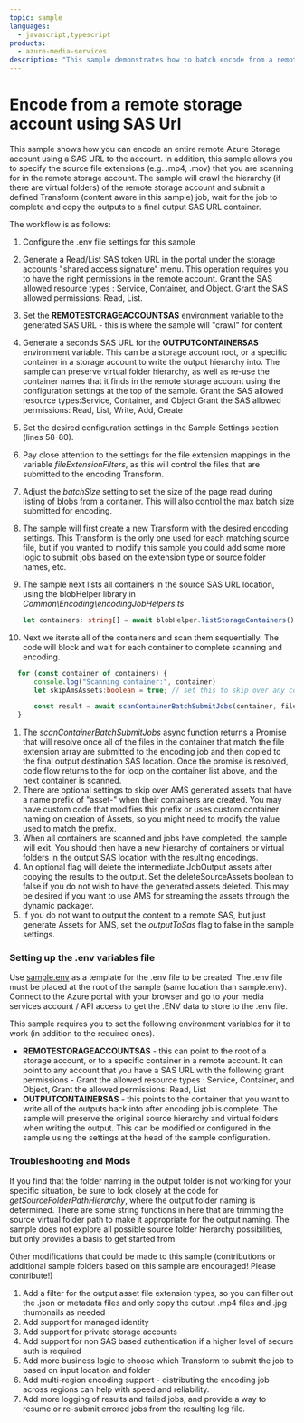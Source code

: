 ```yaml
---
topic: sample
languages:
  - javascript,typescript
products:
  - azure-media-services
description: "This sample demonstrates how to batch encode from a remote storage URL, preserving the source hierarchy and output the encoded results to another storage account using SAS URL."
---
```


# Encode from a remote storage account using SAS Url

This sample shows how you can encode an entire remote Azure Storage account using a SAS URL to the account. 
In addition, this sample allows you to specify the source file extensions (e.g. .mp4, .mov) that you are scanning for in the remote storage account. The sample will
crawl the hierarchy (if there are virtual folders) of the remote storage account and submit a defined Transform (content aware in this sample) job, wait for the job to complete and copy the outputs 
to a final output SAS URL container.  

The workflow is as follows:

1. Configure the .env file settings for this sample
1. Generate a Read/List SAS token URL in the portal under the storage accounts "shared access signature" menu.  This operation requires you to have the right permissions in the remote account.
   Grant the SAS allowed resource types : Service, Container, and Object.
   Grant the SAS allowed permissions: Read, List.
1. Set the **REMOTESTORAGEACCOUNTSAS** environment variable to the generated SAS URL - this is where the sample will "crawl" for content
1. Generate a seconds SAS URL for the **OUTPUTCONTAINERSAS** environment variable.  This can be a storage account root, or a specific container in a storage account to write the output hierarchy into.
   The sample can preserve virtual folder hierarchy, as well as re-use the container names that it finds in the remote storage account using the configuration settings at the top of the sample.
   Grant the SAS allowed resource types:Service, Container, and Object
   Grant the SAS allowed permissions: Read, List, Write, Add, Create
1. Set the desired configuration settings in the Sample Settings section (lines 58-80). 
1. Pay close attention to the settings for the file extension mappings in the variable *fileExtensionFilters*, as this will control the files that are submitted to the encoding Transform.
1. Adjust the *batchSize* setting to set the size of the page read during listing of blobs from a container.  This will also control the max batch size submitted for encoding.
1. The sample will first create a new Transform with the desired encoding settings.  This Transform is the only one used for each matching source file, but if you wanted to modify this sample you could add some more logic to submit jobs based on the extension type or source folder names, etc.
1. The sample next lists all containers in the source SAS URL location, using the blobHelper library in *Common\Encoding\encodingJobHelpers.ts*

    ```typescript
    let containers: string[] = await blobHelper.listStorageContainers();
    ```

1. Next we iterate all of the containers and scan them sequentially.  The code will block and wait for each container to complete scanning and encoding.

  ```typescript
    for (const container of containers) {
        console.log("Scanning container:", container)
        let skipAmsAssets:boolean = true; // set this to skip over any containers that have the AMS default asset prefix of "asset-", which may be necessary if you are writing to the same storage as your AMS account

        const result = await scanContainerBatchSubmitJobs(container, fileExtensionFilters, batchSize, continuationToken, transformName, skipAmsAssets);
    }
  ```

1. The *scanContainerBatchSubmitJobs* async function returns a Promise that will resolve once all of the files in the container that match the file extension array are submitted to the encoding job and then copied to the final output destination SAS location.  Once the promise is resolved, code flow returns to the for loop on the container list above, and the next container is scanned.
1. There are optional settings to skip over AMS generated assets that have a name prefix of "asset-" when their containers are created. You may have custom code that modifies this prefix or uses custom container naming on creation of Assets, so you might need to modify the value used to match the prefix.
1. When all containers are scanned and jobs have completed, the sample will exit. You should then have a new hierarchy of containers or virtual folders in the output SAS location with the resulting encodings.
1. An optional flag will delete the intermediate JobOutput assets after copying the results to the output. Set the deleteSourceAssets boolean to false if you do not wish to have the generated assets deleted.  This may be desired if you want to use AMS for streaming the assets through the dynamic packager.
1. If you do not want to output the content to a remote SAS, but just generate Assets for AMS, set the *outputToSas* flag to false in the sample settings.

### Setting up the .env variables file

Use [sample.env](../../sample.env) as a template for the .env file to be created. The .env file must be placed at the root of the sample (same location than sample.env).
Connect to the Azure portal with your browser and go to your media services account / API access to get the .ENV data to store to the .env file.

This sample requires you to set the following environment variables for it to work (in addition to the required ones).

* **REMOTESTORAGEACCOUNTSAS** - this can point to the root of a storage account, or to a specific container in a remote account. It can point to any account that you have a SAS URL with the following grant permissions -  Grant the allowed resource types : Service, Container, and Object, Grant the allowed permissions: Read, List
* **OUTPUTCONTAINERSAS** - this points to the container that you want to write all of the outputs back into after encoding job is complete. The sample will preserve the original source hierarchy and virtual folders when writing the output. This can be modified or configured in the sample using the settings at the head of the sample configuration.


### Troubleshooting and Mods

If you find that the folder naming in the output folder is not working for your specific situation, be sure to look closely at the code for *getSourceFolderPathHierarchy*, where the output folder naming is determined. There are some string functions in here that are trimming the source virtual folder path to make it appropriate for the output naming. The sample does not explore all possible source folder hierarchy possibilities, but only provides a basis to get started from.

Other modifications that could be made to this sample (contributions or additional sample folders based on this sample are encouraged! Please contribute!)

1. Add a filter for the output asset file extension types, so you can filter out the .json or metadata files and only copy the output .mp4 files and .jpg thumbnails as needed
1. Add support for managed identity
1. Add support for private storage accounts
1. Add support for non SAS based authentication if a higher level of secure auth is required
1. Add more business logic to choose which Transform to submit the job to based on input location and folder
1. Add multi-region encoding support - distributing the encoding job across regions can help with speed and reliability.
1. Add more logging of results and failed jobs, and provide a way to resume or re-submit errored jobs from the resulting log file.